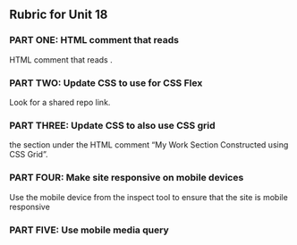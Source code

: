 ## Rubric for Unit 18 


### PART ONE: HTML comment that reads 
<!--  My UX Skills section coded using CSS flex -->
HTML comment that reads <!--  My UX Skills section coded using CSS flex --> .
### PART TWO: Update CSS to use for CSS Flex 
Look for a shared repo link.
### PART THREE: Update CSS to also use CSS grid 
the section under the HTML comment “My Work Section Constructed using CSS Grid”.
### PART FOUR: Make site responsive on mobile devices
Use the mobile device from the inspect tool to ensure that the site is mobile responsive 
### PART FIVE: Use mobile media query 